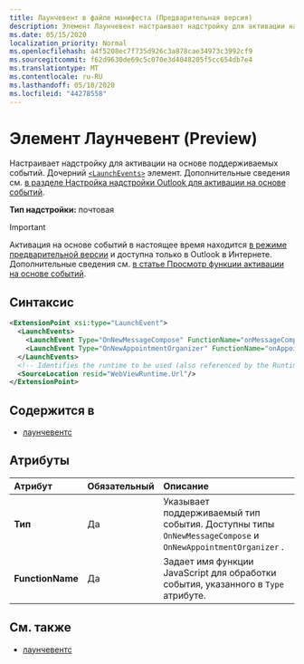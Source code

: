 ```yaml
---
title: Лаунчевент в файле манифеста (Предварительная версия)
description: Элемент Лаунчевент настраивает надстройку для активации на основе поддерживаемых событий.
ms.date: 05/15/2020
localization_priority: Normal
ms.openlocfilehash: a4f5208ec7f735d926c3a878cae34973c3992cf9
ms.sourcegitcommit: f62d9630de69c5c070e3d4048205f5cc654db7e4
ms.translationtype: MT
ms.contentlocale: ru-RU
ms.lasthandoff: 05/18/2020
ms.locfileid: "44278558"
---
```

# <a name="launchevent-element-preview"></a>Элемент Лаунчевент (Preview)

Настраивает надстройку для активации на основе поддерживаемых событий. Дочерний [`<LaunchEvents>`](launchevents.md) элемент. Дополнительные сведения см. [в разделе Настройка надстройки Outlook для активации на основе событий](../../outlook/autolaunch.md).

**Тип надстройки:** почтовая

> [!IMPORTANT]
> Активация на основе событий в настоящее время находится [в режиме предварительной версии](../../reference/objectmodel/preview-requirement-set/outlook-requirement-set-preview.md) и доступна только в Outlook в Интернете. Дополнительные сведения см. [в статье Просмотр функции активации на основе событий](../../outlook/autolaunch.md#how-to-preview-the-event-based-activation-feature).

## <a name="syntax"></a>Синтаксис

```XML
<ExtensionPoint xsi:type="LaunchEvent">
  <LaunchEvents>
    <LaunchEvent Type="OnNewMessageCompose" FunctionName="onMessageComposeHandler"/>
    <LaunchEvent Type="OnNewAppointmentOrganizer" FunctionName="onAppointmentComposeHandler"/>
  </LaunchEvents>
  <!-- Identifies the runtime to be used (also referenced by the Runtime element). -->
  <SourceLocation resid="WebViewRuntime.Url"/>
</ExtensionPoint>
```

## <a name="contained-in"></a>Содержится в

- [лаунчевентс](launchevents.md)

## <a name="attributes"></a>Атрибуты

|  Атрибут  |  Обязательный  |  Описание  |
|:-----|:-----|:-----|
|  **Тип**  |  Да  | Указывает поддерживаемый тип события. Доступны типы `OnNewMessageCompose` и `OnNewAppointmentOrganizer` . |
|  **FunctionName**  |  Да  | Задает имя функции JavaScript для обработки события, указанного в `Type` атрибуте. |

## <a name="see-also"></a>См. также

- [лаунчевентс](launchevents.md)
